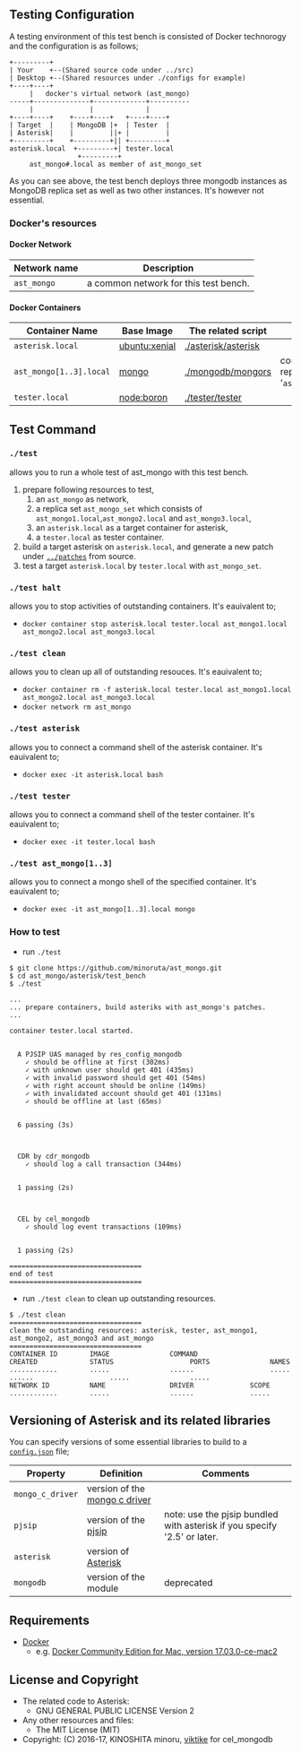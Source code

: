 
## Testing Configuration

A testing environment of this test bench is consisted of Docker technorogy and the configuration is as follows;

```
+---------+
| Your    +--(Shared source code under ../src) 
| Desktop +--(Shared resources under ./configs for example)
+----+----+
     |   docker's virtual network (ast_mongo)
-----+--------------+-------------+----------
     |              |             |
+----+----+    +----+----+   +----+----+
| Target  |    | MongoDB |+  | Tester  |
| Asterisk|    |         ||+ |         |
+---------+    +---------+|| +---------+
asterisk.local  +---------+| tester.local
                 +---------+
     ast_mongo#.local as member of ast_mongo_set
```

As you can see above, the test bench deploys three mongodb instances as MongoDB replica set 
as well as two other instances.
It's however not essential.

### Docker's resources

#### Docker Network

Network name | Description
-------------|---------
`ast_mongo`    | a common network for this test bench.


#### Docker Containers

Container Name   | Base Image | The related script | comment
-----------------|------------|--------------------|--------
`asterisk.local`        | [ubuntu:xenial](https://hub.docker.com/_/ubuntu/) | [./asterisk/asterisk](asterisk/asterisk)
`ast_mongo[1..3].local` | [mongo](https://hub.docker.com/_/mongo/)          | [./mongodb/mongors](mongodb/mongors) | constructs a replica set '`ast_mongo_set`'.
`tester.local`          | [node:boron](https://hub.docker.com/_/node/)      | [./tester/tester](tester/tester)

## Test Command

### `./test`
allows you to run a whole test of ast_mongo with this test bench.

1. prepare following resources to test,
    1. an `ast_mongo` as network,
    1. a replica set `ast_mongo_set` which consists of `ast_mongo1.local`,`ast_mongo2.local` and `ast_mongo3.local`,
    1. an `asterisk.local` as a target container for asterisk,
    1. a `tester.local` as tester container.
1. build a target asterisk on `asterisk.local`, and generate a new patch under [`../patches`](../patches) from source.
1. test a target `asterisk.local` by `tester.local` with `ast_mongo_set`.


### `./test halt`
allows you to stop activities of outstanding containers.
It's eauivalent to;
- `docker container stop asterisk.local tester.local ast_mongo1.local ast_mongo2.local ast_mongo3.local`

### `./test clean`
allows you to clean up all of outstanding resouces.
It's eauivalent to;
- `docker container rm -f asterisk.local tester.local ast_mongo1.local ast_mongo2.local ast_mongo3.local`
- `docker network rm ast_mongo`

### `./test asterisk`
allows you to connect a command shell of the asterisk container.
It's eauivalent to;
- `docker exec -it asterisk.local bash`

### `./test tester`
allows you to connect a command shell of the tester container.
It's eauivalent to;
- `docker exec -it tester.local bash`

### `./test ast_mongo[1..3]`
allows you to connect a mongo shell of the specified container.
It's eauivalent to;
- `docker exec -it ast_mongo[1..3].local mongo`

### How to test

- run `./test`

```
$ git clone https://github.com/minoruta/ast_mongo.git
$ cd ast_mongo/asterisk/test_bench
$ ./test

...
... prepare containers, build asteriks with ast_mongo's patches.
...

container tester.local started.


  A PJSIP UAS managed by res_config_mongodb
    ✓ should be offline at first (302ms)
    ✓ with unknown user should get 401 (435ms)
    ✓ with invalid password should get 401 (54ms)
    ✓ with right account should be online (149ms)
    ✓ with invalidated account should get 401 (131ms)
    ✓ should be offline at last (65ms)


  6 passing (3s)



  CDR by cdr_mongodb
    ✓ should log a call transaction (344ms)


  1 passing (2s)



  CEL by cel_mongodb
    ✓ should log event transactions (109ms)


  1 passing (2s)

=================================
end of test
=================================
```


- run `./test clean` to clean up outstanding resources.

```
$ ./test clean
=================================
clean the outstanding resources: asterisk, tester, ast_mongo1, ast_mongo2, ast_mongo3 and ast_mongo
=================================
CONTAINER ID        IMAGE               COMMAND                  CREATED             STATUS                   PORTS               NAMES
............        .....               ......                   .....               ......                   .....               .....
NETWORK ID          NAME                DRIVER              SCOPE
............        .....               ......              .....
```

## Versioning of Asterisk and its related libraries

You can specify versions of some essential libraries to build to a [`config.json`](../../config.json) file;

Property             |Definition           | Comments
---------------------|---------------------|----------
`mongo_c_driver` |version of the [mongo c driver][3] |
`pjsip`          |version of the [pjsip][4] | note: use the pjsip bundled with asterisk if you specify '2.5' or later.
`asterisk`       |version of [Asterisk][1]  |
`mongodb`        |version of the module| deprecated

## Requirements

- [Docker](https://www.docker.com)
  - e.g. [Docker Community Edition for Mac, version 17.03.0-ce-mac2](https://store.docker.com/editions/community/docker-ce-desktop-mac)

## License and Copyright

- The related code to Asterisk: 
    - GNU GENERAL PUBLIC LICENSE Version 2
- Any other resources and files: 
    - The MIT License (MIT)
- Copyright: (C) 2016-17, KINOSHITA minoru, [viktike][9] for cel_mongodb

[1]: http://asterisk.org/        "Asterisk"
[2]: https://mongodb.org/        "MongoDB"
[3]: https://github.com/mongodb/mongo-c-driver  "mongo_c_driver"
[4]: http://www.pjsip.org       "PJSIP"
[9]: https://github.com/viktike
